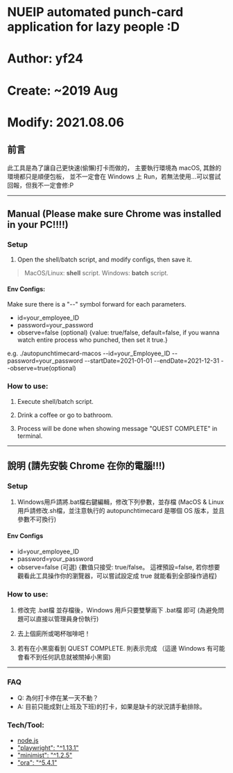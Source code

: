 # NUEIP automated punch-card application for lazy people :D
# Author: yf24
# Create: ~2019 Aug
# Modify: 2021.08.06

## 前言
此工具是為了讓自己更快速(偷懶)打卡而做的，
主要執行環境為 macOS, 其餘的環境都只是順便包板，
並不一定會在 Windows 上 Run，若無法使用...可以嘗試回報，但我不一定會修:P

------

## Manual (Please make sure Chrome was installed in your PC!!!!)

### Setup
1. Open the shell/batch script, and modify configs, then save it.

> MacOS/Linux: **shell** script.
> Windows: **batch** script.

#### Env Configs:
Make sure there is a "--" symbol forward for each parameters.
- id=your_employee_ID
- password=your_password
- observe=false (optional) {value: true/false, default=false, if you wanna watch entire process who punched, then set it true.}

e.g. ./autopunchtimecard-macos --id=your_Employee_ID --password=your_password --startDate=2021-01-01 --endDate=2021-12-31 --observe=true(optional)

### How to use:
1. Execute shell/batch script.

2. Drink a coffee or go to bathroom.

3. Process will be done when showing message "QUEST COMPLETE" in terminal.


------

## 說明 (請先安裝 Chrome 在你的電腦!!!)

### Setup
1. Windows用戶請將.bat檔右鍵編輯，修改下列參數，並存檔
(MacOS & Linux用戶請修改.sh檔，並注意執行的 autopunchtimecard 是哪個 OS 版本，並且參數不可換行)

#### Env Configs
- id=your_employee_ID
- password=your_password
- observe=false (可選) {數值只接受: true/false。 這裡預設=false, 若你想要觀看此工具操作你的瀏覽器，可以嘗試設定成 true 就能看到全部操作過程}

### How to use:
1. 修改完 .bat檔 並存檔後，Windows 用戶只要雙擊兩下 .bat檔 即可 (為避免問題可以直接以管理員身份執行)

2. 去上個廁所或喝杯咖啡吧！

3. 若有在小黑窗看到 QUEST COMPLETE. 則表示完成 （這邊 Windows 有可能會看不到任何訊息就被關掉小黑窗)


------


### FAQ
- Q: 為何打卡停在某一天不動？
- A: 目前只能成對(上班及下班)的打卡，如果是缺卡的狀況請手動排除。


### Tech/Tool:

- [node.js](https://nodejs.org/en/)
- ["playwright": "^1.13.1"](https://github.com/microsoft/playwright)
- ["minimist": "^1.2.5"](https://github.com/substack/minimist)
- ["ora": "^5.4.1"](https://github.com/sindresorhus/ora)
